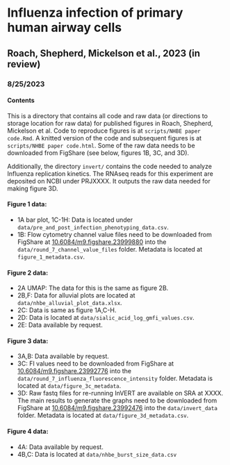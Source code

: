 # Influenza infection of primary human airway cells
## Roach, Shepherd, Mickelson et al., 2023 (in review)
### 8/25/2023

#### Contents
This is a directory that contains all code and raw data (or directions to storage location for raw data) for published figures in Roach, Shepherd, Mickelson et al. Code to reproduce figures is at `scripts/NHBE paper code.Rmd`. A knitted version of the code and subsequent figures is at `scripts/NHBE paper code.html`. Some of the raw data needs to be downloaded from FigShare (see below, figures 1B, 3C, and 3D).

Additionally, the directory `invert/` contains the code needed to analyze Influenza replication kinetics. The RNAseq reads for this experiment are deposited on NCBI under PRJXXXX. It outputs the raw data needed for making figure 3D. 

#### Figure 1 data:
- 1A bar plot, 1C-1H: Data is located under `data/pre_and_post_infection_phenotyping_data.csv`. 
- 1B: Flow cytometry channel value files need to be downloaded from FigShare at [10.6084/m9.figshare.23999880](10.6084/m9.figshare.23999880) into the `data/round_7_channel_value_files` folder. Metadata is located at `figure_1_metadata.csv`.

#### Figure 2 data:
- 2A UMAP: The data for this is the same as figure 2B. 
- 2B,F: Data for alluvial plots are located at `data/nhbe_alluvial_plot_data.xlsx`. 
- 2C: Data is same as figure 1A,C-H. 
- 2D: Data is located at `data/sialic_acid_log_gmfi_values.csv`.
- 2E: Data available by request.

#### Figure 3 data:
- 3A,B: Data available by request.
- 3C: FI values need to be downloaded from FigShare at [10.6084/m9.figshare.23992776](10.6084/m9.figshare.23992776) into the `data/round_7_influenza_fluorescence_intensity` folder. Metadata is located at `data/figure_3c_metadata`.
- 3D: Raw fastq files for re-running InVERT are available on SRA at XXXX. The main results to generate the graphs need to be downloaded from FigShare at [10.6084/m9.figshare.23992476](10.6084/m9.figshare.23992476) into the `data/invert_data` folder. Metadata is located at `data/figure_3d_metadata.csv`.

#### Figure 4 data:
- 4A: Data available by request.
- 4B,C: Data is located at `data/nhbe_burst_size_data.csv`
